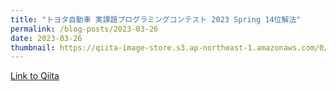 ```yaml
---
title: "トヨタ自動車 実課題プログラミングコンテスト 2023 Spring 14位解法"
permalink: /blog-posts/2023-03-26
date: 2023-03-26
thumbnail: https://qiita-image-store.s3.ap-northeast-1.amazonaws.com/0/905155/e8e02e4c-472b-4c52-61e9-00eed74de924.png
---
```


[Link to Qiita](https://qiita.com/hari64/items/2ec50a8ccc5fbf405cee)
